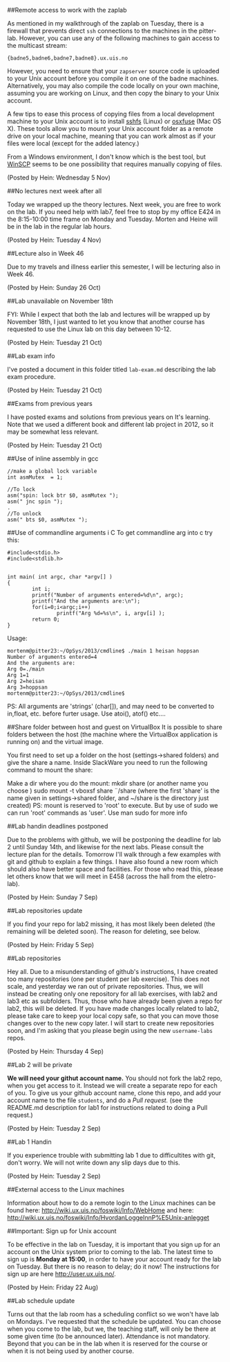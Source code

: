 ##Remote access to work with the zaplab

As mentioned in my walkthrough of the zaplab on Tuesday, there is a firewall that
prevents direct `ssh` connections to the machines in the pitter-lab. However, 
you can use any of the following machines to gain access to the multicast stream:

`{badne5,badne6,badne7,badne8}.ux.uis.no`

However, you need to ensure that your `zapserver` source code is uploaded to
your Unix account before you compile it on one of the badne machines.
Alternatively, you may also compile the code locally on your own machine,
assuming you are working on Linux, and then copy the binary to your Unix account.

A few tips to ease this process of copying files from a local development machine
to your Unix account is to install [sshfs](http://fuse.sourceforge.net/sshfs.html) (Linux)
or [osxfuse](http://osxfuse.github.io) (Mac OS X). These tools allow you to mount
your Unix account folder as a remote drive on your local machine, meaning that you
can work almost as if your files were local (except for the added latency.)

From a Windows environment, I don't know which is the best tool, but
[WinSCP](http://winscp.net/eng/index.php)
seems to be one possibility that requires manually copying of files.

(Posted by Hein: Wednesday 5 Nov)

##No lectures next week after all

Today we wrapped up the theory lectures. Next week, you are free to work on the lab.
If you need help with lab7, feel free to stop by my office E424 in the 8:15-10:00
time frame on Monday and Tuesday.
Morten and Heine will be in the lab in the regular lab hours.

(Posted by Hein: Tuesday 4 Nov)

##Lecture also in Week 46

Due to my travels and illness earlier this semester, I will be lecturing also in Week 46.

(Posted by Hein: Sunday 26 Oct)

##Lab unavailable on November 18th

FYI: While I expect that both the lab and lectures will be wrapped up by November 18th,
I just wanted to let you know that another course has requested to use the Linux lab on
this day between 10-12.

(Posted by Hein: Tuesday 21 Oct)

##Lab exam info

I've posted a document in this folder titled `lab-exam.md` describing the lab exam procedure.

(Posted by Hein: Tuesday 21 Oct)

##Exams from previous years

I have posted exams and solutions from previous years on It's learning.
Note that we used a different book and different lab project in 2012,
so it may be somewhat less relevant.

(Posted by Hein: Tuesday 21 Oct)

##Use of inline assembly in gcc

```
//make a global lock variable
int asmMutex  = 1;
 
//To lock
asm("spin: lock btr $0, asmMutex ");
asm(" jnc spin ");
.
//To unlock
asm(" bts $0, asmMutex ");
```

##Use of commandline arguments i C
To get commandline arg into c try this:

``` 
#include<stdio.h>
#include<stdlib.h>
 
 
int main( int argc, char *argv[] )
{
        int i;
        printf("Number of arguments entered=%d\n", argc);
        printf("And the arguments are:\n");
        for(i=0;i<argc;i++)
                printf("Arg %d=%s\n", i, argv[i] );
        return 0;
}
``` 
Usage:
```
mortenm@pitter23:~/OpSys/2013/cmdline$ ./main 1 heisan hoppsan
Number of arguments entered=4
And the arguments are:
Arg 0=./main
Arg 1=1
Arg 2=heisan
Arg 3=hoppsan
mortenm@pitter23:~/OpSys/2013/cmdline$
``` 
PS: All arguments are 'strings' (char[]), and may need to be converted to in,float, etc. before furter usage.
Use atoi(), atof() etc....



##Share folder between host and guest on VirtualBox
It is possible to share folders between the host (the machine where the VirtualBox application is running on) and the virtual image.
 
You first need to set up a folder on the host (settings->shared folders) and give the share a name. 
Inside SlackWare you need to run the following command to mount the share:
 
Make a dir where you do the mount:
mkdir share (or another name you choose )
sudo mount -t vboxsf share ¨/share (where the first 'share' is the name given in settings->shared folder, and ~/share is the directory just created)
PS: mount is reserved to 'root' to execute. But by use of sudo we can run 'root' commands as 'user'. Use man sudo for more info


##Lab handin deadlines postponed

Due to the problems with github, we will be postponing the deadline for lab 2 until Sunday 14th, and likewise for the next labs. Please consult the lecture plan for the details. Tomorrow I'll walk through a few examples with git and github to explain a few things. I have also found a new room which should also have better space and facilities. For those who read this, please let others know that we will meet in E458 (across the hall from the eletro-lab).

(Posted by Hein: Sunday 7 Sep)

##Lab repositories update

If you find your repo for lab2 missing, it has most likely been deleted (the remaining will be deleted soon). The reason for deleting, see below.

(Posted by Hein: Friday 5 Sep)

##Lab repositories

Hey all. Due to a misunderstanding of github's instructions, I have created too many repositories (one per student per lab exercise). This does not scale, and yesterday we ran out of private repositories. Thus, we will instead be creating only one repository for all lab exercises, with lab2 and lab3 etc as subfolders. Thus, those who have already been given a repo for lab2, this will be deleted. If you have made changes locally related to lab2, please take care to keep your local copy safe, so that you can move those changes over to the new copy later. I will start to create new repositories soon, and I'm asking that you please begin using the new `username-labs` repos.

(Posted by Hein: Thursday 4 Sep)

##Lab 2 will be private

**We will need your githut account name.** You should not fork the lab2 repo, when you get access to it. Instead we will create a separate repo for each of you. To give us your github account name, clone this repo, and add your account name to the file `students`, and do a *Pull request.* (see the README.md description for lab1 for instructions related to doing a Pull request.)

(Posted by Hein: Tuesday 2 Sep)

##Lab 1 Handin

If you experience trouble with submitting lab 1 due to difficultites with git, don't worry. We will not write down any slip days due to this.

(Posted by Hein: Tuesday 2 Sep)

##External access to the Linux machines

Information about how to do a remote login to the Linux machines can be found here: http://wiki.ux.uis.no/foswiki/Info/WebHome and here: http://wiki.ux.uis.no/foswiki/Info/HvordanLoggeInnP%E5Unix-anlegget

##Important: Sign up for Unix account

To be effective in the lab on Tuesday, it is important that you sign up for an account on the Unix system prior to coming to the lab. The latest time to sign up is **Monday at 15:00**, in order to have your account ready for the lab on Tuesday. But there is no reason to delay; do it now! The instructions for sign up are here http://user.ux.uis.no/.

(Posted by Hein: Friday 22 Aug)

##Lab schedule update

Turns out that the lab room has a scheduling conflict so we won't have lab on Mondays. I've requested that the schedule be updated. You can choose when you come to the lab, but we, the teaching staff, will only be there at some given time (to be announced later). Attendance is not mandatory. Beyond that you can be in the lab when it is reserved for the course or when it is not being used by another course. 

